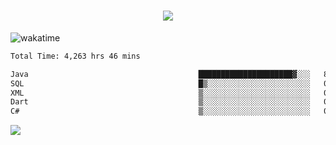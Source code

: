 <h1 align="center">
  <img src="https://readme-typing-svg.herokuapp.com/?font=Righteous&size=35&center=true&vCenter=true&width=500&height=70&duration=4000&lines=Hi!+%F0%9F%91%8B+I%27m+Ali%20Osman!;" />
</h1>


![wakatime](https://wakatime.com/share/@aliosmanoktar/3a8ffe71-6da4-4964-913b-2f09afbe53bf.svg?cache=none)
<!--START_SECTION:waka-->

```txt
Total Time: 4,263 hrs 46 mins

Java                                      █████████████████████▓░░░   86.12 %
SQL                                       █▒░░░░░░░░░░░░░░░░░░░░░░░   05.36 %
XML                                       ▒░░░░░░░░░░░░░░░░░░░░░░░░   01.74 %
Dart                                      ▒░░░░░░░░░░░░░░░░░░░░░░░░   01.63 %
C#                                        ▒░░░░░░░░░░░░░░░░░░░░░░░░   00.86 %
```

<!--END_SECTION:waka-->

<img src="https://profile-counter.glitch.me/aliosmanoktar/count.svg" />

